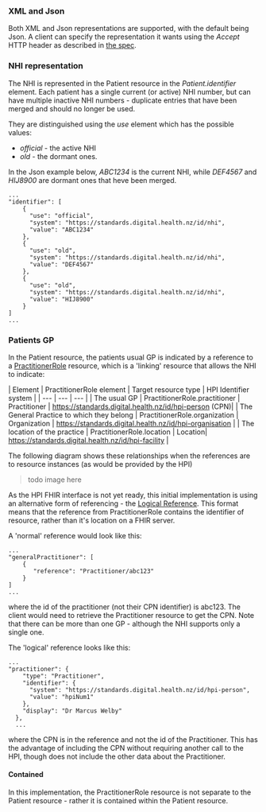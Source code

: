 ### XML and Json
Both XML and Json representations are supported, with the default being Json. A client can specify the representation it wants using the _Accept_ HTTP header as described in [the spec](http://hl7.org/fhir/http.html#mime-type).

### NHI representation
The NHI is represented in the Patient resource in the _Patient.identifier_ element. Each patient has a single current (or active) NHI number, but can have multiple inactive NHI numbers - duplicate entries that have been merged and should no longer be used.

They are distinguished using the _use_ element which has the possible values:

* _official_ - the active NHI
* _old_ - the dormant ones.


In the Json example below, _ABC1234_ is the current NHI, while _DEF4567_ and _HIJ8900_ are dormant ones that heve been merged.

	...
  	"identifier": [
	    {
	      "use": "official",
	      "system": "https://standards.digital.health.nz/id/nhi",
	      "value": "ABC1234"
	    },
	    {
	      "use": "old",
	      "system": "https://standards.digital.health.nz/id/nhi",
	      "value": "DEF4567"
	    },
	    {
	      "use": "old",
	      "system": "https://standards.digital.health.nz/id/nhi",
	      "value": "HIJ8900"
	    }
  	]
  	...


### Patients GP



In the Patient resource, the patients usual GP is indicated by a reference to a [PractitionerRole](http://hl7.org/fhir/practitionerrole.html) resource, which is a 'linking' resource that allows the NHI to indicate:


| Element | PractitionerRole element | Target resource type | HPI Identifier system |
| --- | --- | --- |
| The usual GP | PractitionerRole.practitioner | Practitioner | https://standards.digital.health.nz/id/hpi-person (CPN)| 
| The General Practice to which they belong | PractitionerRole.organization | Organization | https://standards.digital.health.nz/id/hpi-organisation |
| The location of the practice | PractitionerRole.location | Location| https://standards.digital.health.nz/id/hpi-facility |


The following diagram shows these relationships when the references are to resource instances (as would be provided by the HPI)


> todo image here

As the HPI FHIR interface is not yet ready, this initial implementation is using an alternative form of referencing - the [Logical Reference](https://standards.digital.health.nz/id/hpi-facility). This format means that the reference from PractitionerRole contains the identifier of resource, rather than it's location on a FHIR server.

A 'normal' reference would look like this: 

    ...
    "generalPractitioner": [
        {
           "reference": "Practitioner/abc123"
        }
    ]
    ...

where the id of the practitioner (not their CPN identifier) is abc123. The client would need to retrieve the Practitioner resource to get the CPN. Note that there can be more than one GP - although the NHI supports only a single one.

The 'logical' reference looks like this:


    ...
    "practitioner": {
        "type": "Practitioner",
        "identifier": {
          "system": "https://standards.digital.health.nz/id/hpi-person",
          "value": "hpiNum1"
        },
        "display": "Dr Marcus Welby"
      },
      ...


where the CPN is in the reference and not the id of the Practitioner. This has the advantage of including the CPN without requiring another call to the HPI, though does not include the other data about the Practitioner.

#### Contained 

In this implementation, the PractitionerRole resource is not separate to the Patient resource - rather it is contained within the Patient resource.

